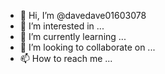 - 👋 Hi, I’m @davedave01603078
- 👀 I’m interested in ...
- 🌱 I’m currently learning ...
- 💞️ I’m looking to collaborate on ...
- 📫 How to reach me ...

<!---
davedave01603078/davedave01603078 is a ✨ special ✨ repository because its `README.md` (this file) appears on your GitHub profile.
You can click the Preview link to take a look at your changes.
--->
